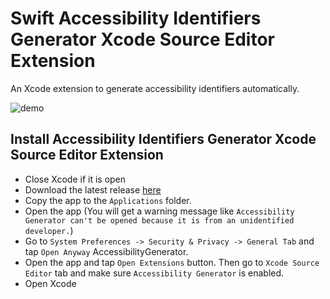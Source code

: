# Swift Accessibility Identifiers Generator Xcode Source Editor Extension

An Xcode extension to generate accessibility identifiers automatically.

![demo](https://user-images.githubusercontent.com/33103753/124762566-b3f25600-df3b-11eb-9cc3-eb77dddc64a3.gif)

## Install Accessibility Identifiers Generator Xcode Source Editor Extension

- Close Xcode if it is open
- Download the latest release [here](./DmgFile/AccessibilityGenerator.dmg)
- Copy the app to the `Applications` folder.
- Open the app (You will get a warning message like `Accessibility Generator can't be opened because it is from an unidentified developer.`)
- Go to `System Preferences -> Security & Privacy -> General Tab` and tap `Open Anyway` AccessibilityGenerator.
- Open the app and tap `Open Extensions` button. Then go to `Xcode Source Editor` tab and make sure `Accessibility Generator` is enabled.
- Open Xcode
